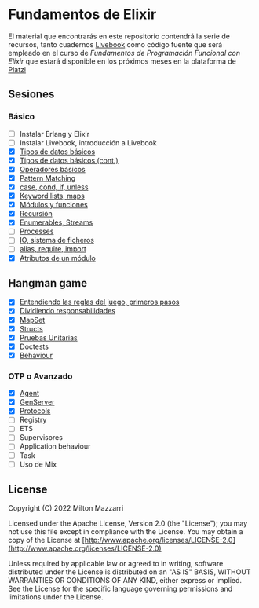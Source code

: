 # Fundamentos de Elixir

El material que encontrarás en este repositorio contendrá la serie de recursos,
tanto cuadernos [Livebook][] como código fuente que será empleado en el curso
de _Fundamentos de Programación Funcional con Elixir_ que estará disponible en
los próximos meses en la plataforma de [Platzi][]

## Sesiones

### Básico

* [ ] Instalar Erlang y Elixir
* [ ] Instalar Livebook, introducción a Livebook
* [x] [Tipos de datos básicos](./basic_types.livemd)
* [x] [Tipos de datos básicos (cont.)](./basic_types_cont.livemd)
* [x] [Operadores básicos](./basic_operators.livemd)
* [x] [Pattern Matching](./pattern_matching.livemd)
* [x] [case, cond, if, unless](./case_cond_and_if.livemd)
* [x] [Keyword lists, maps](./keywords_and_maps.livemd)
* [x] [Módulos y funciones](./modules_and_functions.livemd)
* [x] [Recursión](./recursion.livemd)
* [x] [Enumerables, Streams](./enumerables_and_streams.livemd)
* [ ] [Processes](./processes.livemd)
* [ ] [IO, sistema de ficheros](./io_and_the_file_system.livemd)
* [ ] [alias, require, import](./alias_require_and_import.livemd)
* [x] [Atributos de un módulo](./module_attributes.livemd)

## Hangman game

* [x] [Entendiendo las reglas del juego, primeros pasos](./hangman/02-getting_started.livemd)
* [x] [Dividiendo responsabilidades](./hangman/03-single_responsability.livemd)
* [x] [MapSet](./hangman/04-map_set.livemd)
* [x] [Structs](./hangman/05-structs.livemd)
* [x] [Pruebas Unitarias](./hangman/06-unit_tests.livemd)
* [x] [Doctests](./hangman/07-doctests.livemd)
* [x] [Behaviour](./hangman/08-behaviour.livemd)

### OTP o Avanzado

* [x] [Agent](./hangman/09-agent.livemd)
* [x] [GenServer](./hangman/10-gen_server.livemd)
* [x] [Protocols](./hangman/11-protocols.livemd)
* [ ] Registry
* [ ] ETS
* [ ] Supervisores
* [ ] Application behaviour
* [ ] Task
* [ ] Uso de Mix

## License

Copyright (C) 2022 Milton Mazzarri

Licensed under the Apache License, Version 2.0 (the "License");
you may not use this file except in compliance with the License.
You may obtain a copy of the License at [http://www.apache.org/licenses/LICENSE-2.0](http://www.apache.org/licenses/LICENSE-2.0)

Unless required by applicable law or agreed to in writing, software
distributed under the License is distributed on an "AS IS" BASIS,
WITHOUT WARRANTIES OR CONDITIONS OF ANY KIND, either express or implied.
See the License for the specific language governing permissions and
limitations under the License.

[Livebook]: https://livebook.dev
[Platzi]: https://platzi.com/
